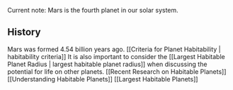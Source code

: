 Current note:
Mars is the fourth planet in our solar system.

## History

Mars was formed 4.54 billion years ago. [[Criteria for Planet Habitability | habitability criteria]] It is also important to consider the [[Largest Habitable Planet Radius | largest habitable planet radius]] when discussing the potential for life on other planets. [[Recent Research on Habitable Planets]] [[Understanding Habitable Planets]] [[Largest Habitable Planets]]